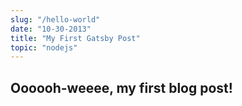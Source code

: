 ```yaml
---
slug: "/hello-world"
date: "10-30-2013"
title: "My First Gatsby Post"
topic: "nodejs"
---
```


## Oooooh-weeee, my first blog post!